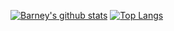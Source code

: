 [![Barney's github stats](https://github-readme-stats.vercel.app/api?username=Colcothar&count_private=true&show_icons=true&theme=dark)](https://github.com/anuraghazra/github-readme-stats)
[![Top Langs](https://github-readme-stats.vercel.app/api/top-langs/?username=Colcothar)](https://github.com/anuraghazra/github-readme-stats)
